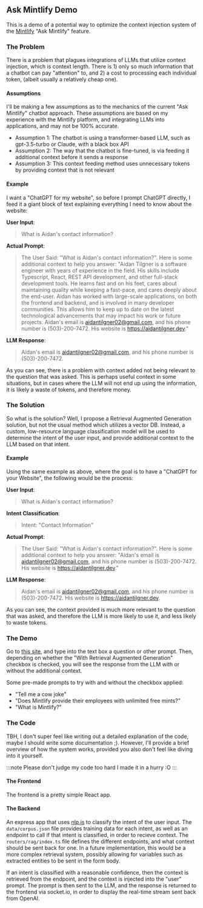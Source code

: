 ## Ask Mintlify Demo

This is a demo of a potential way to optimize the context injection system of the [Mintlify](https://mintlify.com/docs) "Ask Mintlify" feature.

### The Problem

There is a problem that plagues integrations of LLMs that utilize context injection, which is context length. There is 1) only so much information that a chatbot can pay "attention" to, and 2) a cost to processing each individual token, (albeit usually a relatively cheap one).

#### Assumptions

I'll be making a few assumptions as to the mechanics of the current "Ask Mintlify" chatbot approach. These assumptions are based on my experience with the Mintlify platform, and integrating LLMs into applications, and may not be 100% accurate.

- Assumption 1: The chatbot is using a transformer-based LLM, such as gpt-3.5-turbo or Claude, with a black box API
- Assumption 2: The way that the chatbot is fine-tuned, is via feeding it additional context before it sends a response
- Assumption 3: This context feeding method uses unnecessary tokens by providing context that is not relevant

#### Example

I want a "ChatGPT for my website", so before I prompt ChatGPT directly, I feed it a giant block of text explaining everything I need to know about the website:

**User Input**:

> What is Aidan's contact information?

**Actual Prompt**:

> The User Said: "What is Aidan's contact information?". Here is some additional context to help you answer: "Aidan Tilgner is a software engineer with years of experience in the field. His skills include Typescript, React, REST API development, and other full-stack development tools. He learns fast and on his feet, cares about maintaining quality while keeping a fast-pace, and cares deeply about the end-user. Aidan has worked with large-scale applications, on both the frontend and backend, and is involved in many developer communities. This allows him to keep up to date on the latest technological advancements that may impact his work or future projects. Aidan's email is aidantilgner02@gmail.com, and his phone number is (503)-200-7472. His website is https://aidantilgner.dev."

**LLM Response**:

> Aidan's email is aidantilgner02@gmail.com, and his phone number is (503)-200-7472.

As you can see, there is a problem with context added not being relevant to the question that was asked. This is perhaps useful context in some situations, but in cases where the LLM will not end up using the information, it is likely a waste of tokens, and therefore money.

### The Solution

So what is the solution? Well, I propose a Retrieval Augmented Generation solution, but not the usual method which utilizes a vector DB. Instead, a custom, low-resource language classification model will be used to determine the intent of the user input, and provide additional context to the LLM based on that intent.

#### Example

Using the same example as above, where the goal is to have a "ChatGPT for your Website", the following would be the process:

**User Input**:

> What is Aidan's contact information?

**Intent Classification**:

> Intent: "Contact Information"

**Actual Prompt**:

> The User Said: "What is Aidan's contact information?". Here is some additional context to help you answer: "Aidan's email is aidantilgner02@gmail.com, and his phone number is (503)-200-7472. His website is https://aidantilgner.dev."

**LLM Response**:

> Aidan's email is aidantilgner02@gmail.com, and his phone number is (503)-200-7472. His website is https://aidantilgner.dev.

As you can see, the context provided is much more relevant to the question that was asked, and therefore the LLM is more likely to use it, and less likely to waste tokens.

### The Demo

Go to [this site](https://ask-mintlify-demo.aidantilgner.dev/), and type into the text box a question or other prompt. Then, depending on whether the "With Retrieval Augmented Generation" checkbox is checked, you will see the response from the LLM with or without the additional context.

Some pre-made prompts to try with and without the checkbox applied:

- "Tell me a cow joke"
- "Does Mintlify provide their employees with unlimited free mints?"
- "What is Mintlify?"

### The Code

TBH, I don't super feel like writing out a detailed explanation of the code, maybe I should write some documentation ;). However, I'll provide a brief overview of how the system works, provided you also don't feel like diving into it yourself.

:::note
Please don't judge my code too hard I made it in a hurry :O
:::

#### The Frontend

The frontend is a pretty simple React app.

#### The Backend

An express app that uses [nlp.js](https://github.com/axa-group/nlp.js) to classify the intent of the user input. The `data/corpus.json` file provides training data for each intent, as well as an endpoint to call if that intent is classified, in order to recieve context. The `routers/rag/index.ts` file defines the different endpoints, and what context should be sent back for one. In a future implementation, this would be a more complex retrieval system, possibly allowing for variables such as extracted entities to be sent in the form body.

If an intent is classified with a reasonable confidence, then the context is retrieved from the endpoint, and the context is injected into the "user" prompt. The prompt is then sent to the LLM, and the response is returned to the frontend via socket.io, in order to display the real-time stream sent back from OpenAI.
